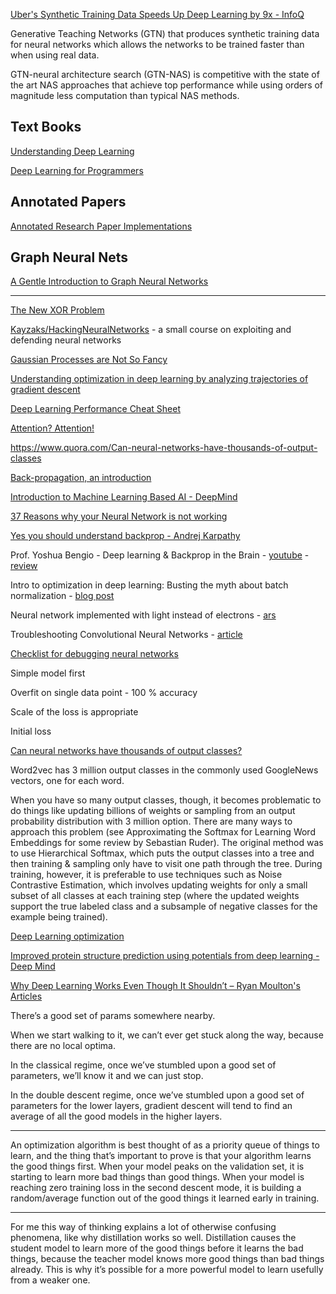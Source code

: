 
[Uber's Synthetic Training Data Speeds Up Deep Learning by 9x - InfoQ](https://www.infoq.com/news/2020/01/uber-deep-learning-speedup/)

Generative Teaching Networks (GTN) that produces synthetic training data for neural networks which allows the networks to be trained faster than when using real data. 

GTN-neural architecture search (GTN-NAS) is competitive with the state of the art NAS approaches that achieve top performance while using orders of magnitude less computation than typical NAS methods.

## Text Books

[Understanding Deep Learning](https://udlbook.github.io/udlbook/)

[Deep Learning for Programmers](https://aiprobook.com/deep-learning-for-programmers/)

## Annotated Papers

[Annotated Research Paper Implementations](https://nn.labml.ai/)

## Graph Neural Nets

[A Gentle Introduction to Graph Neural Networks](https://distill.pub/2021/gnn-intro/)

---

[The New XOR Problem](https://blog.wtf.sg/posts/2023-02-03-the-new-xor-problem/)

[Kayzaks/HackingNeuralNetworks](https://github.com/Kayzaks/HackingNeuralNetworks) - a small course on exploiting and defending neural networks

[Gaussian Processes are Not So Fancy](https://planspace.org/20181226-gaussian_processes_are_not_so_fancy/)

[Understanding optimization in deep learning by analyzing trajectories of gradient descent](http://www.offconvex.org/2018/11/07/optimization-beyond-landscape/)

[Deep Learning Performance Cheat Sheet](https://towardsdatascience.com/deep-learning-performance-cheat-sheet-21374b9c4f45)

[Attention? Attention!](https://lilianweng.github.io/lil-log/2018/06/24/attention-attention.html)

https://www.quora.com/Can-neural-networks-have-thousands-of-output-classes

[Back-propagation, an introduction](http://www.offconvex.org/2016/12/20/backprop/)

[Introduction to Machine Learning Based AI - DeepMind](https://www.youtube.com/watch?v=iOh7QUZGyiU&list=PLqYmG7hTraZDNJre23vqCGIVpfZ_K2RZs)

[37 Reasons why your Neural Network is not working](https://blog.slavv.com/37-reasons-why-your-neural-network-is-not-working-4020854bd607)

[Yes you should understand backprop - Andrej Karpathy](https://medium.com/@karpathy/yes-you-should-understand-backprop-e2f06eab496b)

Prof. Yoshua Bengio - Deep learning & Backprop in the Brain - [youtube](https://www.youtube.com/watch?v=FhRW77rZUS8) - [review](https://github.com/ADGEfficiency/personal/blob/master/reviews/work/Bengio_backprop_brain.md)

Intro to optimization in deep learning: Busting the myth about batch normalization - [blog post](https://blog.paperspace.com/busting-the-myths-about-batch-normalization/)

Neural network implemented with light instead of electrons - [ars](https://arstechnica.com/science/2018/07/neural-network-implemented-with-light-instead-of-electrons/)

Troubleshooting Convolutional Neural Networks - [article](https://gist.github.com/zeyademam/0f60821a0d36ea44eef496633b4430fc)

[Checklist for debugging neural networks](https://towardsdatascience.com/checklist-for-debugging-neural-networks-d8b2a9434f21)

Simple model first

Overfit on single data point - 100 % accuracy

Scale of the loss is appropriate

Initial loss

[Can neural networks have thousands of output classes?](https://www.quora.com/Can-neural-networks-have-thousands-of-output-classes)

Word2vec has 3 million output classes in the commonly used GoogleNews vectors, one for each word.

When you have so many output classes, though, it becomes problematic to do things like updating billions of weights or sampling from an output probability distribution with 3 million option. There are many ways to approach this problem (see Approximating the Softmax for Learning Word Embeddings for some review by Sebastian Ruder). The original method was to use Hierarchical Softmax, which puts the output classes into a tree and then training & sampling only have to visit one path through the tree. During training, however, it is preferable to use techniques such as Noise Contrastive Estimation, which involves updating weights for only a small subset of all classes at each training step (where the updated weights support the true labeled class and a subsample of negative classes for the example being trained).

[Deep Learning optimization](https://www.reddit.com/r/MachineLearning/comments/fkurza/d_deep_learning_optimization/)

[Improved protein structure prediction using potentials from deep learning - Deep Mind](https://www.nature.com/articles/s41586-019-1923-7.epdf?author_access_token=Z_KaZKDqtKzbE7Wd5HtwI9RgN0jAjWel9jnR3ZoTv0MCcgAwHMgRx9mvLjNQdB2TlQQaa7l420UCtGo8vYQ39gg8lFWR9mAZtvsN_1PrccXfIbc6e-tGSgazNL_XdtQzn1PHfy21qdcxV7Pw-k3htw%3D%3D)

[Why Deep Learning Works Even Though It Shouldn’t – Ryan Moulton's Articles](https://moultano.wordpress.com/2020/10/18/why-deep-learning-works-even-though-it-shouldnt/)

There’s a good set of params somewhere nearby.

When we start walking to it, we can’t ever get stuck along the way, because there are no local optima.

In the classical regime, once we’ve stumbled upon a good set of parameters, we’ll know it and we can just stop.

In the double descent regime, once we’ve stumbled upon a good set of parameters for the lower layers, gradient descent will tend to find an average of all the good models in the higher layers.

---

An optimization algorithm is best thought of as a priority queue of things to learn, and the thing that’s important to prove is that your algorithm learns the good things first. When your model peaks on the validation set, it is starting to learn more bad things than good things. When your model is reaching zero training loss in the second descent mode, it is building a random/average function out of the good things it learned early in training.

---

For me this way of thinking explains a lot of otherwise confusing phenomena, like why distillation works so well. Distillation causes the student model to learn more of the good things before it learns the bad things, because the teacher model knows more good things than bad things already. This is why it’s possible for a more powerful model to learn usefully from a weaker one.
